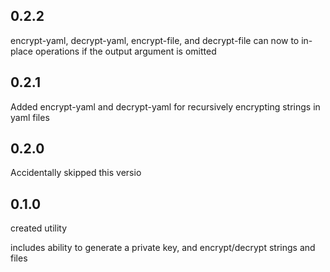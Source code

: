 0.2.2
-----
encrypt-yaml, decrypt-yaml, encrypt-file, and decrypt-file can now to in-place operations if the output argument is omitted

0.2.1
-----
Added encrypt-yaml and decrypt-yaml for recursively encrypting strings in yaml files

0.2.0
-----
Accidentally skipped this versio

0.1.0
-----
created utility

includes ability to generate a private key, and encrypt/decrypt strings and files
